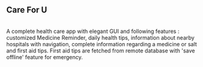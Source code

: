 <div dir="ltr" style="text-align: left;" trbidi="on">
<h2 style="text-align: left;">
Care For U<!--more--></h2>
<div style="text-align: left;">
<br />
A complete health care app with elegant GUI and following features : customized Medicine Reminder, daily health tips, information about nearby hospitals with navigation, complete information regarding a medicine or salt and first aid tips. First aid tips are fetched from remote database with 'save offline' feature for emergency.&nbsp;&nbsp;</div>
<div style="text-align: left;">
<br /></div>
<div style="text-align: left;">
<br /></div>
<h2 style="text-align: left;">
&nbsp;</h2>
</div>
